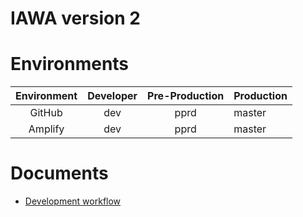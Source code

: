 # IAWA version 2

# Environments

| Environment | Developer | Pre-Production | Production |
|:-----------:|:---------:|:--------------:|------------|
| GitHub      |     dev   |      pprd      |    master  |
| Amplify     |     dev   |      pprd      |    master  |


# Documents
* [Development workflow](https://aws-amplify.github.io/docs/cli-toolchain/quickstart#concepts-1)
